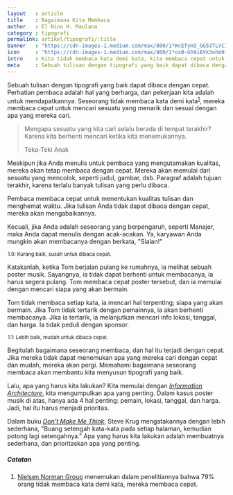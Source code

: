```yaml
---
layout   : article
title    : Bagaimana Kita Membaca
author   : El Nino H. Maulana
category : tipografi
permalink: artikel/tipografi/:title
banner   : "https://cdn-images-1.medium.com/max/800/1*WcETyH3_GG53TLVCIebvQg.png"
icon     : "https://cdn-images-1.medium.com/max/800/1*oxB-Gh9iEVk3ohm9f166gQ.png"
intro    : Kita tidak membaca kata demi kata, kita membaca cepat untuk menentukan kualitas tulisan dan menghemat waktu.
meta     : Sebuah tulisan dengan tipografi yang baik dapat dibaca dengan cepat, karena seseorang tidak membaca kata demi kata.
---
```


Sebuah tulisan dengan tipografi yang baik dapat dibaca dengan cepat. Perhatian pembaca adalah hal yang berharga, dan pekerjaan kita adalah untuk mendapatkannya. Seseorang tidak membaca kata demi kata<sup><a href="#fn:1" title="Catatan Nr.1">1</a></sup>, mereka membaca cepat untuk mencari sesuatu yang menarik dan sesuai dengan apa yang mereka cari.

<blockquote>
    <p>Mengapa sesuatu yang kita cari selalu berada di tempat terakhir? Karena kita berhenti mencari ketika kita menemukannya.</p>
    <p class="smallcaps">Teka-Teki Anak</p>
</blockquote>

Meskipun jika Anda menulis untuk pembaca yang mengutamakan kualitas, mereka akan tetap membaca dengan cepat. Mereka akan memulai dari sesuatu yang mencolok, seperti judul, gambar, dsb. Paragraf adalah tujuan terakhir, karena terlalu banyak tulisan yang perlu dibaca.

Pembaca membaca cepat untuk menentukan kualitas tulisan dan menghemat waktu. Jika tulisan Anda tidak dapat dibaca dengan cepat, mereka akan mengabaikannya.

Kecuali, jika Anda adalah seseorang yang berpengaruh, seperti Manajer, maka Anda dapat menulis dengan acak-acakan. Ya, karyawan Anda mungkin akan membacanya dengan berkata, "Sialan!"

<img src="data:image/png;base64,R0lGODlhAQABAAD/ACwAAAAAAQABAAACADs=" data-src="https://cdn-images-1.medium.com/max/800/1*i4qhMewsHa_2a9jaYK-J0A.png" alt="Typeface Memiliki Perasaan" title="Typeface Memiliki Perasaan"><small class="site-article__caption"><span class="oldstyle">1.0:</span> Kurang baik, susah untuk dibaca cepat.</small>

Katakanlah, ketika Tom berjalan pulang ke rumahnya, ia melihat sebuah poster musik. Sayangnya, ia tidak dapat berhenti untuk membacanya, ia harus segera pulang. Tom membaca cepat poster tersebut, dan ia memulai dengan mencari siapa yang akan bermain. 

Tom tidak membaca setiap kata, ia mencari hal terpenting; siapa yang akan bermain. Jika Tom tidak tertarik dengan pemainnya, ia akan berhenti membacanya. Jika ia tertarik, ia melanjutkan mencari info lokasi, tanggal, dan harga. Ia tidak peduli dengan sponsor.

<img src="data:image/png;base64,R0lGODlhAQABAAD/ACwAAAAAAQABAAACADs=" data-src="https://cdn-images-1.medium.com/max/800/1*yY1-ZMTCtUFz-8oI5gJ1Lw.png" alt="Typeface Memiliki Perasaan" title="Typeface Memiliki Perasaan"><small class="site-article__caption"><span class="oldstyle">1.1:</span> Lebih baik, mudah untuk dibaca cepat.</small>

Begitulah bagaimana seseorang membaca, dan hal itu terjadi dengan cepat. Jika mereka tidak dapat menemukan apa yang mereka cari dengan cepat dan mudah, mereka akan pergi. Memahami bagaimana seseorang membaca akan membantu kita menyusun tipografi yang baik.

Lalu, apa yang harus kita lakukan? Kita memulai dengan <em><a href="http://tertanda.com/artikel/desain/bagaimana-memulai-desain" title="Mendesain dengan Informasi" target="_blank">Information Architecture</a></em>, kita mengumpulkan apa yang penting. Dalam kasus poster musik di atas, hanya ada <span class="oldstyle">4</span> hal penting: pemain, lokasi, tanggal, dan harga. Jadi, hal itu harus menjadi prioritas.

Dalam buku <em><a href="https://www.amazon.com/Dont-Make-Me-Think-Usability/dp/0321344758" title="Don't Make Me Think" target="_blank">Don't Make Me Think</a></em>, Steve Krug mengatakannya dengan lebih sederhana, "Buang setengah kata-kata pada setiap halaman, kemudian potong lagi setengahnya." Apa yang harus kita lakukan adalah membuatnya sederhana, dan prioritaskan apa yang penting.

##### Catatan

<ol class="oldstyle">
    <li id="fn:1">
        <a href="https://www.nngroup.com/articles/how-users-read-on-the-web/" title="Nielsen Norman Group" target="_blank">Nielsen Norman Group</a> menemukan dalam penelitiannya bahwa 79% orang tidak membaca kata demi kata, mereka membaca cepat.
    </li>
</ol>




